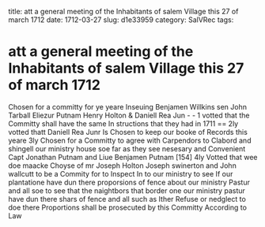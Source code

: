 title: att a general meeting of the Inhabitants of salem Village this 27 of march 1712
date: 1712-03-27
slug: d1e33959
category: SalVRec
tags: 


<div markdown class="doc" id="d1e33959">


# att a general meeting of the Inhabitants of salem Village this 27 of march 1712 

Chosen for a committy for ye yeare Inseuing Benjamen Willkins sen John Tarball Eliezur Putnam Henry Holton & Daniell Rea Jun - - 1 votted that the Committy shall have the same In structions that they had in 1711 == 2ly votted thatt Daniell Rea Junr Is Chosen to keep our booke of Records this yeare 3ly Chosen for a Committy to agree with Carpendors to Clabord and shingell our ministry house soe far as they see nesesary and Convenient Capt Jonathan Putnam and Liue Benjamen Putnam [154] 4ly Votted that wee doe maacke Choyse of mr Joseph Holton Joseph swinerton and John wallcutt to be a Commity for to Inspect In to our ministry to see If our plantatione have dun there proporsions of fence about our ministry Pastur and all soe to see that the naightbors that border one our ministry pastur have dun there shars of fence and all such as Ither Refuse or nedglect to doe there Proportions shall be prosecuted by this Committy According to Law
</div>